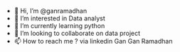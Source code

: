 - 👋 Hi, I’m @ganramadhan
- 👀 I’m interested in Data analyst
- 🌱 I’m currently learning python
- 💞️ I’m looking to collaborate on data project
- 📫 How to reach me ? via linkedin Gan Gan Ramadhan

<!---
ganramadhan/ganramadhan is a ✨ special ✨ repository because its `README.md` (this file) appears on your GitHub profile.
You can click the Preview link to take a look at your changes.
--->
